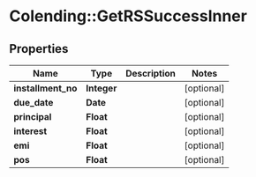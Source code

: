 # Colending::GetRSSuccessInner

## Properties
Name | Type | Description | Notes
------------ | ------------- | ------------- | -------------
**installment_no** | **Integer** |  | [optional] 
**due_date** | **Date** |  | [optional] 
**principal** | **Float** |  | [optional] 
**interest** | **Float** |  | [optional] 
**emi** | **Float** |  | [optional] 
**pos** | **Float** |  | [optional] 

